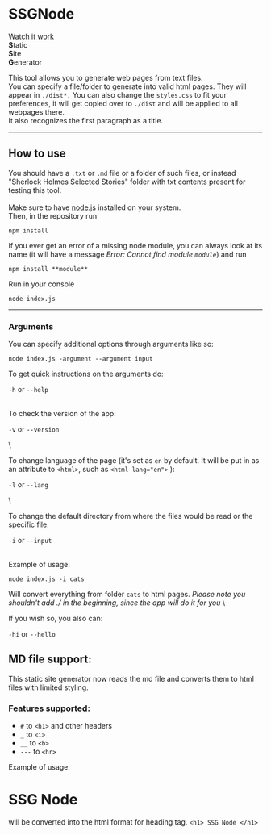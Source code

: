 # SSGNode #
[Watch it work](https://sirinoks.github.io/SSGNode/)  
**S**tatic  
**S**ite  
**G**enerator  
  
This tool allows you to generate web pages from text files.\
You can specify a file/folder to generate into valid html pages. They will appear in `./dist*.`
You can also change the `styles.css` to fit your preferences, it will get copied over to `./dist` and will be applied to all webpages there.\
It also recognizes the first paragraph as a title.

---

## How to use ##
You should have a `.txt` or `.md` file or a folder of such files, or instead "Sherlock Holmes Selected Stories" folder with txt contents present for testing this tool.\
\
Make sure to have [node.js](https://nodejs.org/en/download/) installed on your system.\
Then, in the repository run
```
npm install
```

If you ever get an error of a missing node module, you can always look at its name (it will have a message *Error: Cannot find module `module`*) and run
```
npm install **module**
```

Run in your console
```
node index.js
```
***
### Arguments ###
You can specify additional options through arguments like so:
```
node index.js -argument --argument input
```
To get quick instructions on the arguments do:

 `-h` or `--help`

\
To check the version of the app:

`-v` or `--version`

\

To change language of the page (it's set as `en` by default. It will be put in as an attribute to `<html>`, such as `<html lang="en">` ):

`-l` or `--lang`

\

To change the default directory from where the files would be read or the specific file:

`-i` or `--input` 

\
Example of usage:
```
node index.js -i cats
```
Will convert everything from folder `cats` to html pages.
*Please note you shouldn't add ./ in the beginning, since the app will do it for you*
\

If you wish so, you also can:

`-hi` or `--hello`

## MD file support: ##

This static site generator now reads the md file and converts them to html files with limited styling.

### Features supported: ###
* `#` to `<h1>` and other headers
* `_` to `<i>`
* `__` to `<b>`
* `---` to `<hr>`

Example of usage:
# SSG Node # 
will be converted into the html format for heading tag.
```<h1> SSG Node </h1>```